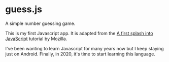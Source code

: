 # guess.js
A simple number guessing game.

This is my first Javascript app.
It is adapted from the 
[A first splash into JavaScript](https://developer.mozilla.org/en-US/docs/Learn/JavaScript/First_steps/A_first_splash) 
tutorial by Mozilla.

I've been wanting to learn Javascript for many years now but I keep staying just on Android.
Finally, in 2020, it's time to start learning this language.

